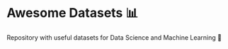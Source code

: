 # Awesome Datasets :bar_chart:
Repository with useful datasets for Data Science and Machine Learning :dart:
